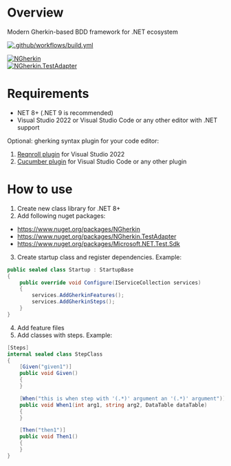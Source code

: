# Overview

Modern Gherkin-based BDD framework for .NET ecosystem

[![.github/workflows/build.yml](https://github.com/Romfos/NGherkin/actions/workflows/build.yml/badge.svg)](https://github.com/Romfos/NGherkin/actions/workflows/build.yml)

[![NGherkin](https://img.shields.io/nuget/v/NGherkin?label=NGherkin)](https://www.nuget.org/packages/NGherkin)\
[![NGherkin.TestAdapter](https://img.shields.io/nuget/v/NGherkin.TestAdapter?label=NGherkin.TestAdapter)](https://www.nuget.org/packages/NGherkin.TestAdapter)

# Requirements
- NET 8+ (.NET 9 is recommended)
- Visual Studio 2022 or Visual Studio Code or any other editor with .NET support

Optional: gherking syntax plugin for your code editor:
1) [Reqnroll plugin](https://marketplace.visualstudio.com/items?itemName=Reqnroll.ReqnrollForVisualStudio2022)  for Visual Studio 2022
2) [Cucumber plugin](https://marketplace.visualstudio.com/items?itemName=CucumberOpen.cucumber-official) for Visual Studio Code or any other plugin

# How to use
1) Create new class library for .NET 8+
2) Add following nuget packages:
- https://www.nuget.org/packages/NGherkin
- https://www.nuget.org/packages/NGherkin.TestAdapter
- https://www.nuget.org/packages/Microsoft.NET.Test.Sdk
3) Create startup class and register dependencies. Example:
  
```csharp
public sealed class Startup : StartupBase
{
    public override void Configure(IServiceCollection services)
    {
        services.AddGherkinFeatures();
        services.AddGherkinSteps();
    }
}

```

4) Add feature files
5) Add classes with steps. Example:

```csharp
[Steps]
internal sealed class StepClass
{
    [Given("given1")]
    public void Given()
    {
    }

    [When("this is when step with '(.*)' argument an '(.*)' argument")]
    public void When1(int arg1, string arg2, DataTable dataTable)
    {
    }

    [Then("then1")]
    public void Then1()
    {
    }
}
```
